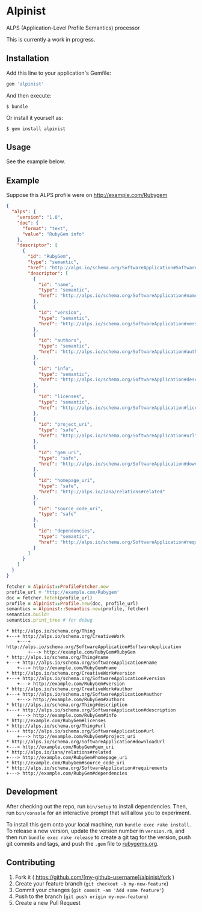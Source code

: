 # Alpinist

ALPS (Application-Level Profile Semantics) processor

This is currently a work in progress.

## Installation

Add this line to your application's Gemfile:

```ruby
gem 'alpinist'
```

And then execute:

    $ bundle

Or install it yourself as:

    $ gem install alpinist

## Usage

See the example below.

## Example

Suppose this ALPS profile were on http://example.com/Rubygem

```json
{
  "alps": {
    "version": "1.0",
    "doc": {
      "format": "text",
      "value": "RubyGem info"
    },
    "descriptor": [
      {
        "id": "RubyGem",
        "type": "semantic",
        "href": "http://alps.io/schema.org/SoftwareApplication#SoftwareApplication",
        "descriptor": [
          {
            "id": "name",
            "type": "semantic",
            "href": "http://alps.io/schema.org/SoftwareApplication#name"
          },
          {
            "id": "version",
            "type": "semantic",
            "href": "http://alps.io/schema.org/SoftwareApplication#version"
          },
          {
            "id": "authors",
            "type": "semantic",
            "href": "http://alps.io/schema.org/SoftwareApplication#author"
          },
          {
            "id": "info",
            "type": "semantic",
            "href": "http://alps.io/schema.org/SoftwareApplication#description"
          },
          {
            "id": "licenses",
            "type": "semantic",
            "href": "http://alps.io/schema.org/SoftwareApplication#license"
          },
          {
            "id": "project_uri",
            "type": "safe",
            "href": "http://alps.io/schema.org/SoftwareApplication#url"
          },
          {
            "id": "gem_uri",
            "type": "safe",
            "href": "http://alps.io/schema.org/SoftwareApplication#downloadUrl"
          },
          {
            "id": "homepage_uri",
            "type": "safe",
            "href": "http://alps.io/iana/relations#related"
          },
          {
            "id": "source_code_uri",
            "type": "safe"
          },
          {
            "id": "dependencies",
            "type": "semantic",
            "href": "http://alps.io/schema.org/SoftwareApplication#requirements"
          }
        ]
      }
    ]
  }
}
```

```ruby
fetcher = Alpinist::ProfileFetcher.new
profile_url = 'http://example.com/Rubygem'
doc = fetcher.fetch(profile_url)
profile = Alpinist::Profile.new(doc, profile_url)
semantics = Alpinist::Semantics.new(profile, fetcher)
semantics.build!
semantics.print_tree # for debug
```
```
* http://alps.io/schema.org/Thing
+---+ http://alps.io/schema.org/CreativeWork
    +---+ http://alps.io/schema.org/SoftwareApplication#SoftwareApplication
        +---> http://example.com/RubyGem#RubyGem
* http://alps.io/schema.org/Thing#name
+---+ http://alps.io/schema.org/SoftwareApplication#name
    +---> http://example.com/RubyGem#name
* http://alps.io/schema.org/CreativeWork#version
+---+ http://alps.io/schema.org/SoftwareApplication#version
    +---> http://example.com/RubyGem#version
* http://alps.io/schema.org/CreativeWork#author
+---+ http://alps.io/schema.org/SoftwareApplication#author
    +---> http://example.com/RubyGem#authors
* http://alps.io/schema.org/Thing#description
+---+ http://alps.io/schema.org/SoftwareApplication#description
    +---> http://example.com/RubyGem#info
* http://example.com/RubyGem#licenses
* http://alps.io/schema.org/Thing#url
+---+ http://alps.io/schema.org/SoftwareApplication#url
    +---> http://example.com/RubyGem#project_uri
* http://alps.io/schema.org/SoftwareApplication#downloadUrl
+---> http://example.com/RubyGem#gem_uri
* http://alps.io/iana/relations#related
+---> http://example.com/RubyGem#homepage_uri
* http://example.com/RubyGem#source_code_uri
* http://alps.io/schema.org/SoftwareApplication#requirements
+---> http://example.com/RubyGem#dependencies
```

## Development

After checking out the repo, run `bin/setup` to install dependencies. Then, run `bin/console` for an interactive prompt that will allow you to experiment.

To install this gem onto your local machine, run `bundle exec rake install`. To release a new version, update the version number in `version.rb`, and then run `bundle exec rake release` to create a git tag for the version, push git commits and tags, and push the `.gem` file to [rubygems.org](https://rubygems.org).

## Contributing

1. Fork it ( https://github.com/[my-github-username]/alpinist/fork )
2. Create your feature branch (`git checkout -b my-new-feature`)
3. Commit your changes (`git commit -am 'Add some feature'`)
4. Push to the branch (`git push origin my-new-feature`)
5. Create a new Pull Request

